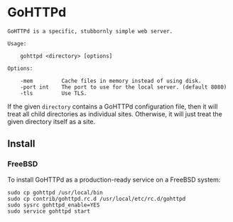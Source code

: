 # GoHTTPd

```
GoHTTPd is a specific, stubbornly simple web server.

Usage:

    gohttpd <directory> [options]

Options:

    -mem         Cache files in memory instead of using disk.
    -port int    The port to use for the local server. (default 8080)
    -tls         Use TLS.
```

If the given `directory` contains a GoHTTPd configuration file, then it will
treat all child directories as individual sites. Otherwise, it will just treat
the given directory itself as a site.

## Install

### FreeBSD

To install GoHTTPd as a production-ready service on a FreeBSD system:

```shell
sudo cp gohttpd /usr/local/bin
sudo cp contrib/gohttpd.rc.d /usr/local/etc/rc.d/gohttpd
sudo sysrc gohttpd_enable=YES
sudo service gohttpd start
```
